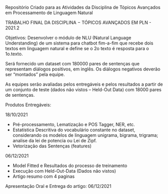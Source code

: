 Repositório Criado para as Atividades da Disciplina de Tópicos Avançados em Processamento de Linguagem Natural

TRABALHO FINAL DA DISCIPLINA − TÓPICOS AVANÇADOS EM PLN - 2021.2

Objetivos: Desenvolver o módulo de NLU (Natural Language Understanding) de um sistema para chatbot fim-a-fim que recebe dois textos em
linguagem natural e define se o 2o texto é resposta para o 1o.texto.

Será fornecido um dataset com 180000 pares de sentenças que representam diálogos positivos, em inglês. Os diálogos negativos
deverão ser “montados” pela equipe. 

As equipes serão avaliadas pelos entregáveis e pelos resultados a partir de um conjunto de teste (dados não vistos – Held-Out Data)
com 18000 pares de sentenças. 

Produtos Entregáveis:

18/10/2021

- Pré-processamento, Lematização e POS Tagger, NER, etc.
- Estatística Descritiva do vocabulário constante no dataset, considerando os modelos de linguagem unigrama, bigrama, trigrama; analise da lei de potencia ou Lei de Zipf.
- Vetorização das Sentenças (features)

06/12/2021

- Model Fitted e Resultados do processo de treinamento
- Execução com Held-Out-Data (Dados não vistos)
- Artigo resumo com 4 paginas

Apresentação Oral e Entrega do artigo: 06/12/2021
